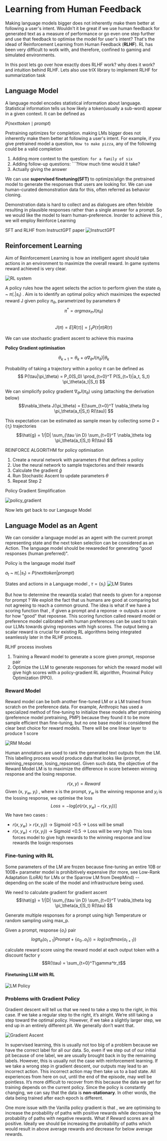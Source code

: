 # Learning from Human Feedback 
Making language models bigger does not inherently make them better at following a user's intent. Wouldn't it be great if we use human feedback for generated text as a measure of performance or go even one step further and use that feedback to optimise the model for user's intent? That's the idead of Reinforcement Learning from Human Feedback (**RLHF**). RL has been very difficult to wotk with, and therefore, confined to gaming and simulated environments. 

In this post lets go over how exactly does RLHF work? why does it work? and intuition behind RLHF. Lets also use trlX library to implement RLHF for summarization task


## Language Model
A language model encodes statistical information about language. Statistical information tells us how likely a token(usually a sub-word) appear in a given context. It can be defined as

$P(nexttoken \mid prompt)$ 

Pretraining optimizes for completion. making LMs bigger does not inherently make them better at following a user's intent. For example, if you give pretrained model a question, ```How to make pizza```, any of the following could be a valid completion
1. Adding more context to the question: ```for a family of six```
2. Adding follow-up questions: ```?How much time would it take?
3. Actually giving the answer

We can use **supervised finetuning(SFT)** to optimize/align the pretrained model to generate the responses that users are looking for. We can use human-curated demonstration data for this, often referred as behavior cloning.

Demonstration data is hard to collect and as dialogues are often felxible resulting in plausible responses rather than a single answer for a prompt. So we would like the model to learn human-preference. Inorder to achieve this , we will employ Reinforce Learning

                                             
SFT and RLHF from InstructGPT paper
![InstructGPT](/assets/images/rlhf_images/instructGPT.png)


## Reinforcement Learning

Aim of Reinforcement Learning is how an intelligent agent should take actions in an environment to maximize the overall reward. In game systems reward achieved is very clear.

![RL system](/assets/images/rlhf_images/RL.png)


A policy rules how the agent selects the action to perform given the state $a_{t}$ ~ $\pi(.|s_{t})$ . 
Aim is to identify an optimal policy which maximizes the expected reward J given policy $\pi_\theta$, parametrized by parameters $\theta$
$$ \pi^* = argmax_\pi J(\pi_\theta) $$  
$$J(\pi) = E[R(\tau)] = \int_\tau P(\tau|\pi)R(\tau)$$

We can use stochastic gradient ascent to achieve this maxima 

**Policy Gradient optimisation**

$$ \theta_{k+1} = \theta_k + \alpha \nabla_\theta J(\pi_\theta)| \theta_k$$

Probability of taking a trajectory within a policy $\pi$ can be defined as
$$ P(\tau|\pi_\theta) = P_0(S_0) \prod_{t=0}^T P(S_{t+1}|a_t, S_t) \pi_\theta(a_t|S_t) $$

We can simplicify policy gradient $\nabla_\theta J(\pi_\theta)$ using (attaching the derivation below)
$$\nabla_\theta J(\pi_\theta) = E[\sum_{t=0}^T \nabla_\theta log \pi_\theta(a_t|S_t) R(\tau)] $$

This expectation can be estimated as sample mean by collecting some $D= \{\tau_i\}$ trajectories
$$\hat{g} = 1/|D| \sum_{\tau \in D} \sum_{t=0}^T \nabla_\theta log \pi_\theta(a_t|S_t) R(\tau) $$

REINFORCE ALGORITHM for policy optimisation
1. Create a neural network with parameters $\theta$ that defines a policy
2. Use the neural network to sample trajectories and their rewards
3. Calculate the gradient $\hat{g}$ 
4. Run Stochastic Ascent to update parameters $\theta$
5. Repeat Step 2

Policy Gradient Simplification

![policy_gradient](/assets/images/rlhf_images/policy_gradient.png)

Now lets get back to our Langauge Model

## Language Model as an Agent
We can consider a language model as an agent with the current prompt representing state and the next token selection can be considered as an Action. The language model should be rewareded for generating "good responses (human preferred)".  

Policy is the langauge model itself

$a_{t}$ ~ $\pi(.|s_{t})$ = $P(nexttoken|prompt)$

States and actions in a Language model , $\tau = \{s_i\}$ 
![LM States](/assets/images/rlhf_images/LM_states.png)

But how to determine the reward(a scalar) that needs to given for a reponse for prompt ? We exploit the fact that us humans are good at comparing but not agreeing to reach a common ground. The idea is what if we have a scoring function that , if given a prompt and a reponse -> outputs a score for how "good" that reposnse. This scoring function called reward model or preference model calibrated with human preferences can be used to train our LLMs towards giving reponses with high scores. The output being a scalar reward is crucial for existing RL algorithms being integrated seamlessly later in the RLHF process.

RLHF process involves
1) Training a Reward model to generate a score given prompt, response pair
2) Optimize the LLM to generate responses for which the reward model will give high scores with a policy-gradient RL algorithm, Proximal Policy Optimization (PPO).

### Reward Model
Reward model can be both another fine-tuned LM or a LM trained from scratch on the preference data. For example, Anthropic has used a specialized method of fine-tuning to initialize these models after pretraining (preference model pretraining, PMP) because they found it to be more sample efficient than fine-tuning, but no one base model is considered the clear best choice for reward models. There will be one linear layer to produce 1 score

![RM Model](/assets/images/rlhf_images/RewardModel.png)

Human annotators are used to rank the generated text outputs from the LM. This labelling process would produce data that looks like (prompt, winning_response, losing_repsonse). Given such data, the objective of the Reward Model LM is to maximize the difference in score between winning response and the losing response.

$$r(x,y) = Reward$$
Given (x, $y_w$, $y_l$) , where x is the prompt, $y_w$ is the winning response and $y_l$ is the lossing response, we optimise the loss
$$ Loss = -log[\sigma(r(x,y_w)-r(x,y_l))]$$
We have two cases :
- $r(x,y_w) > r(x,y_l))$ -> Sigmoid >0.5 -> Loss will be small
- $r(x,y_w) < r(x,y_l))$ -> Sigmoid <0.5 -> Loss will be very high
This loss forces model to give high rewards to the winning response and low rewards the losign responses


### Fine-tuning with RL

Some parameters of the LM are frozen because fine-tuning an entire 10B or 100B+ parameter model is prohibitively expensive (for more, see Low-Rank Adaptation (LoRA) for LMs or the Sparrow LM from DeepMind) -- depending on the scale of the model and infrastructure being used. 

We need to calculate gradient for gradient ascent
$$\hat{g} = 1/|D| \sum_{\tau \in D} \sum_{t=0}^T \nabla_\theta log \pi_\theta(a_t|S_t) R(\tau) $$


Generate multiple responses for a prompt using high Temperature or random sampling using max_p. 

Given a prompt, response $\{o_i\}$ pair 
$$log \pi_\theta(o_{t+1}|Prompt+\{o_0..o_t\}) = log(softmax(o_{t+1}))$$

calculate reward score using the reward model at each output token with a discount factor $\gamma$
$$R(\tau) = \sum_{t=0}^T\gamma^tr_t$$


#### Finetuning LLM with RL
![LM Policy](/assets/images/rlhf_images/LM_Policy.png)

### Problems with Gradient Policy
Gradient descent will tell us that we need to take a step to the right, in this case. If we take a regular step to the right, it’s alright. We’re still taking a step toward the optimal policy. However, if we take a slightly larger step, we end up in an entirely different pit. We generally don’t want that.

![Gradient Ascent](/assets/images/rlhf_images/TRPO.png)

In supervised learning, this is usually not too big of a problem because we have the correct label for all our data. So, even if we step out of our initial pit because of one label, we are usually brought back in by the remaining labels. However, this is usually not the case with reinforcement learning. If we take a wrong step in gradient descent, our outputs may lead to an incorrect action. This incorrect action may then take us to a bad state. All experiences from here on out, until the end of the episode, may well be pointless. It’s more difficult to recover from this because the data we get for training depends on the current policy. Since the policy is constantly changing, we can say that the data is **non-stationary**. In other words, the data being trained after each epoch is different.

One more issue with the Vanilla policy gradient is that , we are optimising to increase the probability of paths with positive rewards while decreasing the probability of paths with negative rewards. What if Reward scores are all positive. Ideally we should be increasing the probability of paths which would result in above average rewards and decrease for below average rewards.
